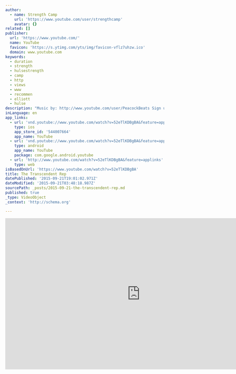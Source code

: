 ```yaml
---
author:
  - name: Strength Camp
    url: 'https://www.youtube.com/user/strengthcamp'
    avatar: {}
related: []
publisher:
  url: 'https://www.youtube.com/'
  name: YouTube
  favicon: 'https://s.ytimg.com/yts/img/favicon-vflz7uhzw.ico'
  domain: www.youtube.com
keywords:
  - duration
  - strength
  - hulsestrength
  - camp
  - http
  - views
  - www
  - recommen
  - elliott
  - hulse
description: "Music by: http://www.youtube.com/user/PeacockBeats Sign up Grow Stronger Newsletter: http://hulsestrength.com/go/youtube STRENGTH CAMP Tank Tops: http://hulsestrength.com/go/camo-tank-tops Elliott's Other Channel: http://www.youtube.com/user/elliottsaidwhat Elliott's Facebook https://www.facebook.com/elliotthulse Elliott's Strength Blog: http://www.hulsestrength.com/ ELLIOTT'S BOOKS & PRODUCTS: 7 Strategies For A Stronger Nervous System: http://hulsestrength.com/go/super-nerves The Grow Stronger Method: http://growstrongermethod.com/ Anabolic Advantage: http://hulsestrength.com/go/anabolic-advantage Advanced Strength Course: http://strengthology.net/advanced-strength/ Strength Camp Workouts: http://hulsestrength.com/go/strength-camp-workouts-2 Lean Hybrid Muscle: http://buildhybridmuscle.com/ Gridiron Domination: http://www.footballstrengthprogram.com/ Strength Camp T Shirt: http://strengthcamp.spreadshirt.com/ RECOMMENDED RESOURCES: Strategic Cardio: http://www.hulsestrength.com/recommends/cardio Renegade Diet: http://www.hulsestrength.com/recommends/renegade-diet Deadlift Dynamite: http://www.hulsestrength.com/recommends/deadlift-yt SUPPLEMENTS: Hypergain Creatine: http://www.hulsestrength.com/recommends/hypergain-2"
inLanguage: en
app_links:
  - url: 'vnd.youtube://www.youtube.com/watch?v=52eTlKDBgBA&feature=applinks'
    type: ios
    app_store_id: '544007664'
    app_name: YouTube
  - url: 'vnd.youtube://www.youtube.com/watch?v=52eTlKDBgBA&feature=applinks'
    type: android
    app_name: YouTube
    package: com.google.android.youtube
  - url: 'http://www.youtube.com/watch?v=52eTlKDBgBA&feature=applinks'
    type: web
isBasedOnUrl: 'https://www.youtube.com/watch?v=52eTlKDBgBA'
title: The Transcendent Rep
datePublished: '2015-09-21T19:01:02.971Z'
dateModified: '2015-09-21T03:48:18.987Z'
sourcePath: _posts/2015-09-21-the-transcendent-rep.md
published: true
_type: VideoObject
_context: 'http://schema.org'

---
```

<iframe src="https://cdn.embedly.com/widgets/media.html?src=https%3A%2F%2Fwww.youtube.com%2Fembed%2F52eTlKDBgBA%3Ffeature%3Doembed&amp;url=https%3A%2F%2Fwww.youtube.com%2Fwatch%3Fv%3D52eTlKDBgBA&amp;image=https%3A%2F%2Fi.ytimg.com%2Fvi%2F52eTlKDBgBA%2Fhqdefault.jpg&amp;key=b7d04c9b404c499eba89ee7072e1c4f7&amp;type=text%2Fhtml&amp;schema=youtube" width="854" height="480" scrolling="no" frameborder="0" allowfullscreen="allowfullscreen" style=""></iframe>